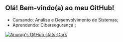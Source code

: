 ## Olá! Bem-vindo(a) ao meu GitHub!


-  Cursando: Análise e Desenvolvimento de Sistemas;
-  Aprendendo: Cibersegurança ;

[![Anurag's GitHub stats-Dark](https://github-readme-stats.vercel.app/api?username=anuraghazra&show_icons=true&theme=dark#gh-dark-mode-only)](https://github.com/anuraghazra/github-readme-stats#gh-dark-mode-only)


